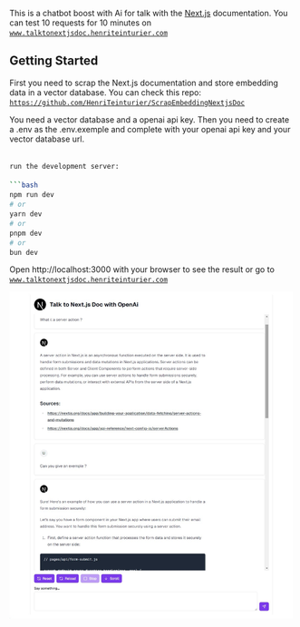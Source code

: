 This is a chatbot boost with Ai for talk with the [Next.js](https://nextjs.org/) documentation. You can test 10 requests for 10 minutes on [`www.talktonextjsdoc.henriteinturier.com`](https://www.talktonextjsdoc.henriteinturier.com/)

## Getting Started

First you need to scrap the Next.js documentation and store embedding data in a vector database. You can check this repo: [`https://github.com/HenriTeinturier/ScrapEmbeddingNextjsDoc`](https://github.com/HenriTeinturier/ScrapEmbeddingNextjsDoc)

You need a vector database and a openai api key.
Then you need to create a .env as the .env.exemple and complete with your openai api key and your vector database url.

````bash

run the development server:

```bash
npm run dev
# or
yarn dev
# or
pnpm dev
# or
bun dev
````

Open http://localhost:3000 with your browser to see the result or go to [`www.talktonextjsdoc.henriteinturier.com`](https://www.talktonextjsdoc.henriteinturier.com/)

 <img src="./public/assets/talkToNextjsCapture.jpg" alt="Capture ecran application" width='500' >
